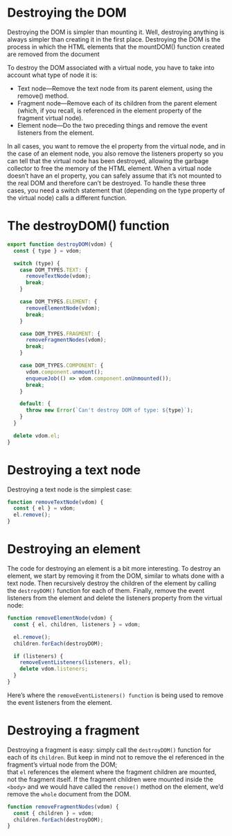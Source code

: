 # Destroying the DOM

Destroying the
DOM is simpler than mounting it. Well, destroying anything is always simpler than
creating it in the first place. Destroying the DOM is the process in which the HTML
elements that the mountDOM() function created are removed from the document

To destroy the DOM associated with a virtual node, you have to take into account
what type of node it is:
- Text node—Remove the text node from its parent element, using the remove()
method.
- Fragment node—Remove each of its children from the parent element (which, if
you recall, is referenced in the element property of the fragment virtual node).
- Element node—Do the two preceding things and remove the event listeners from
the element.


In all cases, you want to remove the el property from the virtual node, and in the case
of an element node, you also remove the listeners property so you can tell that the
virtual node has been destroyed, allowing the garbage collector to free the memory of
the HTML element. When a virtual node doesn’t have an el property, you can safely
assume that it’s not mounted to the real DOM and therefore can’t be destroyed. To
handle these three cases, you need a switch statement that (depending on the type
property of the virtual node) calls a different function.

# The destroyDOM() function 
```javascript
export function destroyDOM(vdom) {
  const { type } = vdom;

  switch (type) {
    case DOM_TYPES.TEXT: {
      removeTextNode(vdom);
      break;
    }

    case DOM_TYPES.ELEMENT: {
      removeElementNode(vdom);
      break;
    }

    case DOM_TYPES.FRAGMENT: {
      removeFragmentNodes(vdom);
      break;
    }

    case DOM_TYPES.COMPONENT: {
      vdom.component.unmount();
      enqueueJob(() => vdom.component.onUnmounted());
      break;
    }

    default: {
      throw new Error(`Can't destroy DOM of type: ${type}`);
    }
  }

  delete vdom.el;
}
```

# Destroying a text node
Destroying a text node is the simplest case:
```javascript
function removeTextNode(vdom) {
  const { el } = vdom;
  el.remove();
}
```

# Destroying an element
The code for destroying an element is a bit more interesting. To destroy an element,
we start by removing it from the DOM, similar to whats done with a text node. Then
recursively destroy the children of the element by calling the `destroyDOM()` function
for each of them. Finally, remove the event listeners from the element and delete the
listeners property from the virtual node: 

```javascript
function removeElementNode(vdom) {
  const { el, children, listeners } = vdom;

  el.remove();
  children.forEach(destroyDOM);

  if (listeners) {
    removeEventListeners(listeners, el);
    delete vdom.listeners;
  }
}
```

Here’s where the `removeEventListeners() function` is being used to remove the event listeners from the element.

# Destroying a fragment
Destroying a fragment is easy: simply call the `destroyDOM()` function for each of its `children`. 
But keep in mind not to remove the el referenced in the fragment’s virtual node from the DOM; 
<br>that `el` references the element where the fragment children are mounted, not the fragment itself. If the fragment children were mounted inside the
`<body>` and we would have called the `remove()` method on the element, we’d remove the `whole` document from the DOM.

```javascript
function removeFragmentNodes(vdom) {
  const { children } = vdom;
  children.forEach(destroyDOM);
}
```